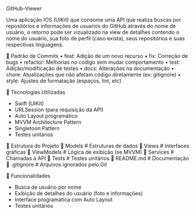 GitHub-Viewer

Uma aplicação IOS (UIKit) que consome uma API que realiza buscas por repositórios e informações de usuarios do GitHub através do nome de usuário, o retorno pode ser vizualizado na view de detalhes contendo o nome do usuário, sua foto de perfil (caso exista), seus repositórios e suas respectivas linguagens.

📌 Padrão de Commits 
• feat: Adição de um novo recurso 
• fix: Correção de bugs 
• refactor: Melhorias no código sem mudar comportamento 
• test: Adição/modificação de testes • docs: Alterações na documentação 
• chore: Atualizações que não afetam código diretamente (ex: gitignore) 
• style: Ajustes de formatação (espaços, lint, etc)

📌 Tecnologias Utilizadas
- Swift (UIKit)
- URLSession (para requisição da API)
- Auto Layout programático
- MVVM Architecture Pattern
- Singletoon Pattern
- Testes unitários

📂 Estrutura do Projeto
📂 Models # Estruturas de dados
📂 Views # Interfaces gráficas
📂 ViewModels # Lógica de exibição (se MVVM)
📂 Services # Chamadas à API
📂 Tests # Testes unitários
📄 README.md # Documentação
📄 .gitignore # Arquivos ignorados pelo Git

📌 Funcionalidades
- Busca de usuário por nome
- Exibição de detalhes do usuário (foto e informações)
- Interface programática com Auto Layout
- Testes unitários
